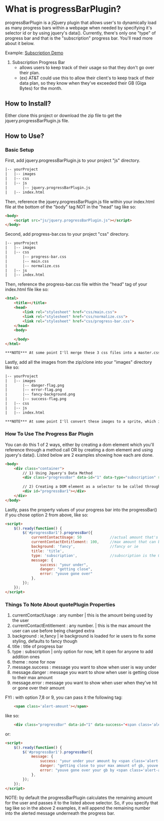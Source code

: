 # What is progressBarPlugin?

progressBarPlugin is a jQjuery plugin that allows user's to dynamically load as many progress bars within
a webpage when needed by specifying it's selector id or by using jquery's data().  Currently, there's only one "type" of progress bar and that is the "subscription" progress bar.  You'll read more about it below.  

Example: [Subscription Demo](http://bkahl.github.com/progressBarPlugin/)

1. Subscription Progress Bar
	- allows users to keep track of their usage so that they don't go over their plan.
	- (ex) AT&T could use this to allow their client's to keep track of their data plan, so they know when
	       they've exceeded their GB (Giga Bytes) for the month.

## How to Install?

Either clone this project or download the zip file to get the jquery.progressBarPlugin.js file.

## How to Use?

### Basic Setup

First, add jquery.progressBarPlugin.js to your project "js" directory.

```html
|-- yourProject
|	|-- images
|	|-- css
|	|-- js
|		|-- jquery.progressBarPlugin.js
|	|-- index.html
```

Then, reference the jquery.progressBarPlugin.js file within your index.html file at the bottom of the "body" tag NOT in the "head" tag like so:

```html
<body>
	<script src="js/jquery.progressBarPlugin.js"></script>
</body>
```

Second, add progress-bar.css to your project "css" directory.

```html
|-- yourProject
|	|-- images
|	|-- css
|		|-- progress-bar.css
|		|-- main.css
|		|-- normalize.css
|	|-- js
|	|-- index.html
```

Then, reference the progress-bar.css file within the "head" tag of your index.html file like so:

```html
<html>
	<title></title>
	<head>
		<link rel="stylesheet" href="css/main.css">
		<link rel="stylesheet" href="css/normalize.css">
		<link rel="stylesheet" href="css/progress-bar.css">
	</head>
	<body>
	
	</body>
</html>
```
```html
***NOTE*** At some point I'll merge these 3 css files into a master.css file, which is recommended.
```

Lastly, add all the images from the zip/clone into your "images" directory like so:

```html
|-- yourProject
|	|-- images
|		|-- danger-flag.png
|		|-- error-flag.png
|		|-- fancy-background.png
|		|-- success-flag.png
|	|-- css
|	|-- js
|	|-- index.html
```

```html
***NOTE*** At some point I'll convert these images to a sprite, which is recommended.
```

### How To Use The Progress Bar Plugin

You can do this 1 of 2 ways, either by creating a dom element which you'll reference 
through a method call OR by creating a dom element and using jquery's data().  Listed below
are 2 examples showing how each are done.

```html
<body>
	<div class="container">
		// 1) Using Jquery's Data Method
		<div class="progressBar" data-id="1" data-type="subscription" style="width: 80%;" data-usage="85" data-max="100" data-title="subscription" data-success="your under" data-danger="getting close" data-error="youve gone over"></div>
		
		// 2) Creating a DOM element as a selector to be called through JS
		<div id="progressBar1"></div>
	</div>
</body>
```
Lastly, pass the property values of your progress bar into the progressBar() if you chose option 2 from above,
like so:

```html
<script>
	$().ready(function() {
		$('#progressBar1').progressBar({
	        currentContactUsage: 50				//actual amount that's been used
	        currentContactEntitlement: 100,	 	//max amount that can be used
	        background: 'fancy',				//fancy or ie
		    title: 'title',
			type: 'subscription',				//subscription is the ONLY option for now
		   	message: {
				success: "your under",
				danger: "getting close",
				error: "youve gone over"
			},
		});
	});
</script>
```
### Things To Note About quotePlugin Properties

1. currentContactUsage : any number | this is the amount being used by the user
2. currentContactEntitlement : any number. | this is the max amount the user can use before being charged extra
3. background : ie,fancy | ie background is loaded for ie users to fix some styling, defaults to fancy though
4. title : title of progress bar
5. type : subscription | only option for now, left it open for anyone to add addition ones
6. theme : none for now
7. message.success : message you want to show when user is way under
8. message.danger : message you want to show when user is getting close to their max amount
9. message.error : message you want to show when user when they've hit or gone over their amount

FYI : with option 7,8 or 9, you can pass it the following tag:

```html
	<span class='alert-amount'></span>
```

like so: 

```html
	<div class="progressBar" data-id="1" data-success="<span class='alert-amount'></span>" data-danger="<span class='alert-amount'></span>" data-error="<span class='alert-amount'></span>"></div>
```
or:

```html
<script>
	$().ready(function() {
		$('#progressBar1').progressBar({
		   	message: {
				success: "your under your amount by <span class='alert-amount'></span> mb",
				danger: "getting close to your max amount of gb, youve used <span class='alert-amount'></span> mb",
				error: "youve gone over your gb by <span class='alert-amount'></span> amount"
			},
		});
	});
</script>
```
NOTE: by default the progressBarPlugin calculates the remaining amount for the user and passes it to the listed above selector.  So, if you specify that tag like so in the above 2 examples, it will append the remaining number into the alerted message underneath the progress bar.


